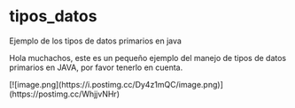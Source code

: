 # tipos_datos
Ejemplo de los tipos de datos primarios en java

Hola muchachos, este es un pequeño ejemplo del manejo de  tipos de datos primarios en JAVA, por favor tenerlo en cuenta.



<!DOCTYPE html>
<html lang="en">
<head>
    <meta charset="UTF-8">
    <meta http-equiv="X-UA-Compatible" content="IE=edge">
    <meta name="viewport" content="width=device-width, initial-scale=1.0">      
</head>
<body>
  <div>
    [![image.png](https://i.postimg.cc/Dy4z1mQC/image.png)](https://postimg.cc/WhjjvNHr)
  </div>   
</body>
</html>
